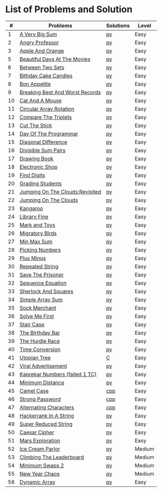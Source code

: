 # List of Problems and Solution

| #   | Problems                                                                                                                                                                                                              | Solutions                                                                                                                                | Level      |
| --- | --------------------------------------------------------------------------------------------------------------------------------------------------------------------------------------------------------------------- | -----------------------------------------------------------------------------------------------------------------------------------------| ---------- |
| 1   | [A Very Big Sum](https://www.hackerrank.com/challenges/a-very-big-sum/problem)                                                                                                                                        | [py](https://github.com/asbaravkar/hackerank-solutions-problem-solving/blob/master/Problem%20Solving/Easy/aVeryBigSum.py)                | Easy       |
| 2   | [Angry Professor](https://www.hackerrank.com/challenges/angry-professor/problem)                                                                                                                                      | [py](https://github.com/asbaravkar/hackerank-solutions-problem-solving/blob/master/Problem%20Solving/Easy/angryProfessor.py)   		 | Easy       |
| 3   | [Apple And Orange](https://www.hackerrank.com/challenges/apple-and-orange/problem)                                                                                                                                    | [py](https://github.com/asbaravkar/hackerank-solutions-problem-solving/blob/master/Problem%20Solving/Easy/appleAndOrange.py)        	 | Easy       |
| 5   | [Beautiful Days At The Movies](https://www.hackerrank.com/challenges/beautiful-days-at-the-movies/problem)                                                                                                            | [py](https://github.com/asbaravkar/hackerank-solutions-problem-solving/blob/master/Problem%20Solving/Easy/beautifulDaysAtTheMovies.py) 	 | Easy       |
| 6   | [Between Two Sets](https://www.hackerrank.com/challenges/between-two-sets/problem)                                                                    								      | [py](https://github.com/asbaravkar/hackerank-solutions-problem-solving/blob/master/Problem%20Solving/Easy/betweenTwoSets.py)  		 | Easy       |
| 7   | [Bithday Cake Candles](https://www.hackerrank.com/challenges/birthday-cake-candles/problem)                                                        							              | [py](https://github.com/asbaravkar/hackerank-solutions-problem-solving/blob/master/Problem%20Solving/Easy/birthdayCakeCandles.py)     	 | Easy       |
| 8   | [Bon Appetite](https://www.hackerrank.com/challenges/bon-appetit/problem)																	      | [py](https://github.com/asbaravkar/hackerank-solutions-problem-solving/blob/master/Problem%20Solving/Easy/bonAppetit.py)                 | Easy       |
| 9   | [Breaking Best And Worst Records](https://www.hackerrank.com/challenges/breaking-best-and-worst-records/problem)												      | [py](https://github.com/asbaravkar/hackerank-solutions-problem-solving/blob/master/Problem%20Solving/Easy/breakingBestAndWorstRecords.py)| Easy       |
| 10  | [Cat And A Mouse](https://www.hackerrank.com/challenges/cats-and-a-mouse/problem)																      | [py](https://github.com/asbaravkar/hackerank-solutions-problem-solving/blob/master/Problem%20Solving/Easy/catAndAMouse.py)               | Easy       |			
| 11  | [Circular Array Rotation](https://www.hackerrank.com/challenges/circular-array-rotation/problem)														      | [py](https://github.com/asbaravkar/hackerank-solutions-problem-solving/blob/master/Problem%20Solving/Easy/circularArrayRotation.py)      | Easy       |
| 12  | [Compare The Triplets](https://www.hackerrank.com/challenges/compare-the-triplets/problem)															      | [py](https://github.com/asbaravkar/hackerank-solutions-problem-solving/blob/master/Problem%20Solving/Easy/compareTheTriplets.py)         | Easy       |
| 13  |	[Cut The Stick](https://www.hackerrank.com/challenges/cut-the-sticks/problem)																	      | [py](https://github.com/asbaravkar/hackerank-solutions-problem-solving/blob/master/Problem%20Solving/Easy/cutTheStick.py)                | Easy       |
| 14  |	[Day Of The Programmar](https://www.hackerrank.com/challenges/day-of-the-programmer/problem)															      | [py](https://github.com/asbaravkar/hackerank-solutions-problem-solving/blob/master/Problem%20Solving/Easy/dayOfTheProgrammar.py)         | Easy       |
| 15  | [Diagonal Difference](https://www.hackerrank.com/challenges/diagonal-difference/problem)															      | [py](https://github.com/asbaravkar/hackerank-solutions-problem-solving/blob/master/Problem%20Solving/Easy/diagonalDifference.py)         | Easy       |
| 16  |	[Divisible Sum Pairs](https://www.hackerrank.com/challenges/divisible-sum-pairs/problem)															      | [py](https://github.com/asbaravkar/hackerank-solutions-problem-solving/blob/master/Problem%20Solving/Easy/divisibleSumPairs.py)          | Easy       |
| 17  |	[Drawing Book](https://www.hackerrank.com/challenges/drawing-book/problem)																	      | [py](https://github.com/asbaravkar/hackerank-solutions-problem-solving/blob/master/Problem%20Solving/Easy/drawingBook.py)                | Easy       |
| 18  |	[Electronic Shop](https://www.hackerrank.com/challenges/electronics-shop/problem)																      | [py](https://github.com/asbaravkar/hackerank-solutions-problem-solving/blob/master/Problem%20Solving/Easy/electronicsShop.py)            | Easy       |
| 19  | [Find Digits](https://www.hackerrank.com/challenges/find-digits/problem)																	      | [py](https://github.com/asbaravkar/hackerank-solutions-problem-solving/blob/master/Problem%20Solving/Easy/findDigits.py)                 | Easy       |
| 20  |	[Grading Students](https://www.hackerrank.com/challenges/grading/problem)																	      | [py](https://github.com/asbaravkar/hackerank-solutions-problem-solving/blob/master/Problem%20Solving/Easy/gradingStudents.py)            | Easy       |
| 21  | [Jumping On The Clouds:Revisited](https://www.hackerrank.com/challenges/jumping-on-the-clouds-revisited/problem)												      | [py](https://github.com/asbaravkar/hackerank-solutions-problem-solving/blob/master/Problem%20Solving/Easy/jumpingOnCloudsRevisited.py)   | Easy       |
| 22  | [Jumping On The Clouds](https://www.hackerrank.com/challenges/jumping-on-the-clouds/problem?h_l=interview&playlist_slugs%5B%5D%5B%5D=interview-preparation-kit&playlist_slugs%5B%5D%5B%5D=warmup)		      | [py](https://github.com/asbaravkar/hackerank-solutions-problem-solving/blob/master/Problem%20Solving/Easy/jumpingOnTheClouds.py)         | Easy       |
| 23  | [Kangaroo](https://www.hackerrank.com/challenges/kangaroo/problem)																		      | [py](https://github.com/asbaravkar/hackerank-solutions-problem-solving/blob/master/Problem%20Solving/Easy/kangaroo.py)                   | Easy       |
| 24  | [Library Fine](https://www.hackerrank.com/challenges/library-fine/problem)																	      | [py](https://github.com/asbaravkar/hackerank-solutions-problem-solving/blob/master/Problem%20Solving/Easy/libraryFine.py)                | Easy       |
| 25  | [Mark and Toys](https://www.hackerrank.com/challenges/mark-and-toys/problem)																              | [py](https://github.com/asbaravkar/hackerank-solutions-problem-solving/blob/master/Problem%20Solving/Easy/markAndToys.py)                | Easy       |
| 26  | [Migratory Birds](https://www.hackerrank.com/challenges/migratory-birds/problem)																      | [py](https://github.com/asbaravkar/hackerank-solutions-problem-solving/blob/master/Problem%20Solving/Easy/migratoryBirds.py)             | Easy       |
| 27  |	[Min Max Sum](https://www.hackerrank.com/challenges/mini-max-sum/problem)																	      | [py](https://github.com/asbaravkar/hackerank-solutions-problem-solving/blob/master/Problem%20Solving/Easy/minMaxSum.py)                  | Easy       |
| 28  |	[Picking Numbers](https://www.hackerrank.com/challenges/picking-numbers/problem)																      | [py](https://github.com/asbaravkar/hackerank-solutions-problem-solving/blob/master/Problem%20Solving/Easy/pickingNumbers.py)             | Easy       |
| 29  |	[Plus Minus](https://www.hackerrank.com/challenges/plus-minus/problem)																		      | [py](https://github.com/asbaravkar/hackerank-solutions-problem-solving/blob/master/Problem%20Solving/Easy/plusMinus.py)                  | Easy       |
| 30  |	[Repeated String](https://www.hackerrank.com/challenges/repeated-string/problem)																      | [py](https://github.com/asbaravkar/hackerank-solutions-problem-solving/blob/master/Problem%20Solving/Easy/repeatedString.py)             | Easy       |
| 31  |	[Save The Prisoner](https://www.hackerrank.com/challenges/save-the-prisoner/problem)																      | [py](https://github.com/asbaravkar/hackerank-solutions-problem-solving/blob/master/Problem%20Solving/Easy/saveThePrisoner.py)          	 | Easy       |
| 32  |	[Sequence Equation](https://www.hackerrank.com/challenges/permutation-equation/problem)																      | [py](https://github.com/asbaravkar/hackerank-solutions-problem-solving/blob/master/Problem%20Solving/Easy/sequenceEquation.py)           | Easy       |
| 33  |	[Sherlock And Squares](https://www.hackerrank.com/challenges/sherlock-and-squares/problem)															      | [py](https://github.com/asbaravkar/hackerank-solutions-problem-solving/blob/master/Problem%20Solving/Easy/sherlockAndSquares.py)         | Easy       |
| 34  |	[Simple Array Sum](https://www.hackerrank.com/challenges/simple-array-sum/problem)																      | [py](https://github.com/asbaravkar/hackerank-solutions-problem-solving/blob/master/Problem%20Solving/Easy/simpleArraySum.py)         	 | Easy       |
| 35  |	[Sock Merchant](https://www.hackerrank.com/challenges/sock-merchant/problem?h_l=interview&playlist_slugs%5B%5D=interview-preparation-kit&playlist_slugs%5B%5D=warmup)						      | [py](https://github.com/asbaravkar/hackerank-solutions-problem-solving/blob/master/Problem%20Solving/Easy/sockMerchant.py)               | Easy       |
| 36  |	[Solve Me First](https://www.hackerrank.com/challenges/solve-me-first/problem)																	      | [py](https://github.com/asbaravkar/hackerank-solutions-problem-solving/blob/master/Problem%20Solving/Easy/solveMeFirst.py)               | Easy       |
| 37  |	[Stair Case](https://www.hackerrank.com/challenges/staircase/problem)																		      | [py](https://github.com/asbaravkar/hackerank-solutions-problem-solving/blob/master/Problem%20Solving/Easy/staircase.py)                  | Easy       |
| 38  |	[The Birthday Bar](https://www.hackerrank.com/challenges/the-birthday-bar/problem)																      | [py](https://github.com/asbaravkar/hackerank-solutions-problem-solving/blob/master/Problem%20Solving/Easy/theBirthdayBar.py)             | Easy       |
| 39  |	[The Hurdle Race](https://www.hackerrank.com/challenges/the-hurdle-race/problem)																      | [py](https://github.com/asbaravkar/hackerank-solutions-problem-solving/blob/master/Problem%20Solving/Easy/theHurdleRace.py)              | Easy       |
| 40  |	[Time Conversion](https://www.hackerrank.com/challenges/time-conversion/problem)																      | [py](https://github.com/asbaravkar/hackerank-solutions-problem-solving/blob/master/Problem%20Solving/Easy/timeConversion.py)             | Easy       |
| 41  |	[Utopian Tree](https://www.hackerrank.com/challenges/utopian-tree/problem)																	      | [C](https://github.com/asbaravkar/hackerank-solutions-problem-solving/blob/master/Problem%20Solving/Easy/aVeryBigSum.py)                 | Easy       |
| 42  |	[Viral Advertisement](https://www.hackerrank.com/challenges/strange-advertising/problem)															      | [py](https://github.com/asbaravkar/hackerank-solutions-problem-solving/blob/master/Problem%20Solving/Easy/viralAdvertisement.py)         | Easy       |
| 43  | [Kaprekar Numbers (failed 1 TC)](https://www.hackerrank.com/challenges/kaprekar-numbers/problem)														      | [py](https://github.com/asbaravkar/hackerank-solutions-problem-solving/blob/master/Problem%20Solving/Easy/kaprekarNumbers.py)		 | Easy       |
| 44  | [Minimum Distance](https://www.hackerrank.com/challenges/minimum-distances/problem)																      | [py](https://github.com/asbaravkar/hackerank-solutions-problem-solving/blob/master/Problem%20Solving/Easy/minimumDistance.py)		 | Easy       |
| 45  | [Camel Case](https://www.hackerrank.com/challenges/camelcase/problem)																		      | [cpp](https://github.com/asbaravkar/hackerank-solutions-problem-solving/blob/master/Problem%20Solving/Easy/camelCase.cpp)		 | Easy	      |
| 46  | [Strong Password](https://www.hackerrank.com/challenges/strong-password/problem)																      | [cpp](https://github.com/asbaravkar/hackerank-solutions-problem-solving/blob/master/Problem%20Solving/Easy/strongPassword.cpp)		 | Easy	      |
| 47  | [Alternating Characters](https://www.hackerrank.com/challenges/alternating-characters/problem)															      | [cpp](https://github.com/asbaravkar/hackerank-solutions-problem-solving/blob/master/Problem%20Solving/Easy/alternatingCharacters.cpp)	 | Easy       |
| 48  | [Hackerrank In A String](https://www.hackerrank.com/challenges/hackerrank-in-a-string/problem)															      | [py](https://github.com/asbaravkar/hackerank-solutions-problem-solving/blob/master/Problem%20Solving/Easy/hackerrankInAString.py)	 | Easy       |
| 49  | [Super Reduced String](https://www.hackerrank.com/challenges/reduced-string/problem)																      | [py](https://github.com/asbaravkar/hackerank-solutions-problem-solving/blob/master/Problem%20Solving/Easy/superReducedString.py)	 | Easy       |
| 50  | [Caesar Cipher](https://www.hackerrank.com/challenges/caesar-cipher-1/problem)																	      | [py](https://github.com/asbaravkar/hackerank-solutions-problem-solving/blob/master/Problem%20Solving/Easy/caesarCipher.py)		 | Easy       |
| 51  | [Mars Exploration](https://www.hackerrank.com/challenges/mars-exploration/problem)																      | [py](https://github.com/asbaravkar/hackerank-solutions-problem-solving/blob/master/Problem%20Solving/Easy/marsExploration.py)	  	 | Easy       |
| 52  | [Ice Cream Parlor](https://www.hackerrank.com/challenges/ctci-ice-cream-parlor/problem?h_l=interview&playlist_slugs%5B%5D=interview-preparation-kit&playlist_slugs%5B%5D=search)				      | [py](https://github.com/asbaravkar/hackerank-solutions-problem-solving/blob/master/Problem%20Solving/Medium/iceCreamParlor.py)		 | Medium     |
| 53  | [Climbing The Leaderboard](https://www.hackerrank.com/challenges/climbing-the-leaderboard/problem)														      | [py](https://github.com/asbaravkar/hackerank-solutions-problem-solving/blob/master/Problem%20Solving/Medium/climbingTheLeaderBoard.py)   | Medium     |
| 54  | [Minimum Swaps 2](https://www.hackerrank.com/challenges/minimum-swaps-2/problem)																      | [py](https://github.com/asbaravkar/hackerank-solutions-problem-solving/blob/master/Problem%20Solving/Medium/minimumSwaps2.py)	 	 | Medium     |
| 55  | [New Year Chaos](https://www.hackerrank.com/challenges/new-year-chaos/problem)																	      | [py](https://github.com/asbaravkar/hackerank-solutions-problem-solving/blob/master/Problem%20Solving/Medium/newYearChaos.py)		 | Medium     |
| 56  | [Dynamic Array](https://www.hackerrank.com/challenges/dynamic-array/problem)																	      | [py](https://github.com/asbaravkar/hackerank-solutions-problem-solving/blob/master/Problem%20Solving/Easy/dynamicArray.py)		 | Easy       |